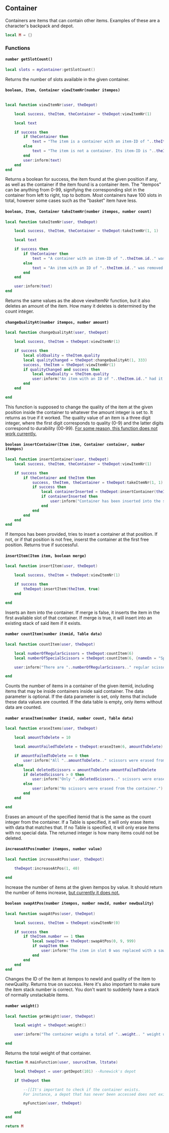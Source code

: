 ## Container

Containers are items that can contain other items. Examples of these are a character's backpack and depot. 

```lua
local M = {}
```

### Functions

#### `number getSlotCount()`
```lua
local slots = myContainer:getSlotCount()
```
Returns the number of slots available in the given container.

#### `boolean, Item, Container viewItemNr(number itempos)`

```lua

local function viewItemNr(user, theDepot)

    local success, theItem, theContainer = theDepot:viewItemNr(1)

    local text

    if success then
        if theContainer then
            text = "The item is a container with an item-ID of "..theItem.id
        else
            text = "The item is not a container. Its item-ID is "..theItem.id
        end
        user:inform(text)
    end
end
```

Returns a boolean for success, the item found at the given position if any, as well as the container if the item found is a container item.
The "itempos" can be anything from 0-99, signifying the corresponding slot in the container from left to right, top to bottom.
Most containers have 100 slots in total, however some cases such as the "basket" item have less.

#### `boolean, Item, Container takeItemNr(number itempos, number count)`

```lua
local function takeItemNr(user, theDepot)

    local success, theItem, theContainer = theDepot:takeItemNr(1, 1)

    local text

    if success then
        if theContainer then
            text = "A container with an item-ID of "..theItem.id.." was removed from the container."
        else
            text = "An item with an ID of "..theItem.id.." was removed from the container."
        end
    end

    user:inform(text)
end
```

Returns the same values as the above viewItemNr function, but it also deletes an amount of the item. How many it deletes is determined by the count integer.

#### `changeQualityAt(number itempos, number amount)`

```lua
local function changeQualityAt(user, theDepot)

    local success, theItem = theDepot:viewItemNr(1)

    if success then
        local oldQuality = theItem.quality
        local qualityChanged = theDepot:changeQualityAt(1, 333)
        success, theItem = theDepot:viewItemNr(1)
        if qualityChanged and success then
            local newQuality = theItem.quality
            user:inform("An item with an ID of "..theItem.id.." had it's quality changed from "..oldQuality.. " to "..newQuality..".")
        end
    end

end
```

This function is supposed to change the quality of the item at the given position inside the container to whatever the amount integer is set to. It returns as true if it worked.
The quality value of an item is a three digit  integer, where the first digit corresponds to quality (0-9) and the latter digits correspond to durability (00-99).
[For some reason, this function does not work currently.](https://github.com/Illarion-eV/Illarion-Server/issues/81)

#### `boolean insertContainer(Item item, Container container, number itempos)`

```lua
local function insertContainer(user, theDepot)
    local success, theItem, theContainer = theDepot:viewItemNr(1)

    if success then
        if theContainer and theItem then
            success, theItem, theContainer = theDepot:takeItemNr(1, 1)
            if success then
                local containerInserted = theDepot:insertContainer(theItem, theContainer, 2)
                if containerInserted then
                    user:inform("Container has been inserted into the slot.")
                end
            end
        end
    end
end
```

If itempos has been provided, tries to insert a container at that position. If not, or if that position is not free, inserst the container at the first free position. Returns true if successful.

#### `insertItem(Item item, boolean merge)`

```lua
local function insertItem(user, theDepot)

    local success, theItem = theDepot:viewItemNr(1)

    if success then
        theDepot:insertItem(theItem, true)
    end

end
```
Inserts an item into the container. 
If merge is false, it inserts the item in the first available slot of that container.
If merge is true, it will insert into an existing stack of said item if it exists.

#### `number countItem(number itemid, Table data)`

```lua
local function countItem(user, theDepot)

    local numberOfRegularScissors = theDepot:countItem(6)
    local numberOfSpecialScissors = theDepot:countItem(6, {nameEn = "Special Scissor"})

    user:inform("There are "..numberOfRegularScissors.." regular scissors and "..numberOfSpecialScissors.. " special scissors in the container.")

end
```

Counts the number of items in a container of the given itemid, including items that may be inside containers inside said container.
The data parameter is optional. If the data parameter is set, only items that include these data values are counted. If the data table is empty, only items without data are counted.

#### `number eraseItem(number itemid, number count, Table data)`

```lua
local function eraseItems(user, theDepot)

    local amountToDelete = 10

    local amountFailedToDelete = theDepot:eraseItem(6, amountToDelete)

    if amountFailedToDelete == 0 then
        user:inform("All "..amountToDelete.." scissors were erased from the container.")
    else
        local deletedScissors = amountToDelete-amountFailedToDelete
        if deletedScissors > 0 then
            user:inform("Only "..deletedScissors.." scissors were erased from the container.")
        else
            user:inform("No scissors were erased from the container.")
        end
    end

end
```

Erases an amount of the specified itemid that is the same as the count integer from the container. If a Table is specified, it will only erase items with data that matches that. If no Table is specified, it will only erase items with no special data. The returned integer is how many items could not be deleted.

#### `increaseAtPos(number itempos, number value)`

```lua
local function increaseAtPos(user, theDepot)

    theDepot:increaseAtPos(1, 40)

end
```
Increase the number of items at the given itempos by value.
It should return the number of items increase, [but currently it does not.](https://github.com/Illarion-eV/Illarion-Server/issues/82)

#### `boolean swapAtPos(number itempos, number newId, number newQuality)`

```lua
local function swapAtPos(user, theDepot)

    local success, theItem = theDepot:viewItemNr(0)

    if success then
        if theItem.number == 1 then
            local swapItem = theDepot:swapAtPos(0, 9, 999)
            if swapItem then
                user:inform("The item in slot 0 was replaced with a saw and the quality was set to 999")
            end
        end
    end
end
```

Changes the ID of the item at itempos to newId and quality of the item to newQuality.
Returns true on success.
Here it's also important to make sure the item stack number is correct. You don't want to suddenly have a stack of normally unstackable items.

#### `number weight()`

```lua
local function getWeight(user, theDepot)

    local weight = theDepot:weight()

    user:inform("The container weighs a total of "..weight.. " weight units.")

end

```

Returns the total weight of that container.

```lua
function M.mainFunction(user, sourceItem, ltstate)

    local theDepot = user:getDepot(101) --Runewick's depot

    if theDepot then

        --[[It's important to check if the container exists. 
        For instance, a depot that has never been accessed does not exist for that character.]]

        myFunction(user, theDepot)

    end
end

return M
```

